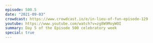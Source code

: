 ```yaml
---
episode: 500.5
date: "2021-09-03"
crowdcast: https://www.crowdcast.io/e/in-lieu-of-fun-episode-129
youtube: https://www.youtube.com/watch?v=zg8W9MoyWOI
summary: Day 5 of the Episode 500 celebratory week
special: true
---
```

